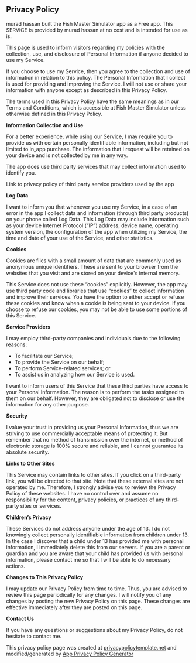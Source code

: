 Privacy Policy
--------------

murad hassan built the Fish Master Simulator app as a Free app. This
SERVICE is provided by murad hassan at no cost and is intended for use
as is.

This page is used to inform visitors regarding my policies with the
collection, use, and disclosure of Personal Information if anyone
decided to use my Service.

If you choose to use my Service, then you agree to the collection and
use of information in relation to this policy. The Personal Information
that I collect is used for providing and improving the Service. I will
not use or share your information with anyone except as described in
this Privacy Policy.

The terms used in this Privacy Policy have the same meanings as in our
Terms and Conditions, which is accessible at Fish Master Simulator
unless otherwise defined in this Privacy Policy.

**Information Collection and Use**

For a better experience, while using our Service, I may require you to
provide us with certain personally identifiable information, including
but not limited to in\_app purchase. The information that I request will
be retained on your device and is not collected by me in any way.

The app does use third party services that may collect information used
to identify you.

Link to privacy policy of third party service providers used by the app

**Log Data**

I want to inform you that whenever you use my Service, in a case of an
error in the app I collect data and information (through third party
products) on your phone called Log Data. This Log Data may include
information such as your device Internet Protocol (“IP”) address, device
name, operating system version, the configuration of the app when
utilizing my Service, the time and date of your use of the Service, and
other statistics.

**Cookies**

Cookies are files with a small amount of data that are commonly used as
anonymous unique identifiers. These are sent to your browser from the
websites that you visit and are stored on your device's internal memory.

This Service does not use these “cookies” explicitly. However, the app
may use third party code and libraries that use “cookies” to collect
information and improve their services. You have the option to either
accept or refuse these cookies and know when a cookie is being sent to
your device. If you choose to refuse our cookies, you may not be able to
use some portions of this Service.

**Service Providers**

I may employ third-party companies and individuals due to the following
reasons:

-   To facilitate our Service;
-   To provide the Service on our behalf;
-   To perform Service-related services; or
-   To assist us in analyzing how our Service is used.

I want to inform users of this Service that these third parties have
access to your Personal Information. The reason is to perform the tasks
assigned to them on our behalf. However, they are obligated not to
disclose or use the information for any other purpose.

**Security**

I value your trust in providing us your Personal Information, thus we
are striving to use commercially acceptable means of protecting it. But
remember that no method of transmission over the internet, or method of
electronic storage is 100% secure and reliable, and I cannot guarantee
its absolute security.

**Links to Other Sites**

This Service may contain links to other sites. If you click on a
third-party link, you will be directed to that site. Note that these
external sites are not operated by me. Therefore, I strongly advise you
to review the Privacy Policy of these websites. I have no control over
and assume no responsibility for the content, privacy policies, or
practices of any third-party sites or services.

**Children’s Privacy**

These Services do not address anyone under the age of 13. I do not
knowingly collect personally identifiable information from children
under 13. In the case I discover that a child under 13 has provided me
with personal information, I immediately delete this from our servers.
If you are a parent or guardian and you are aware that your child has
provided us with personal information, please contact me so that I will
be able to do necessary actions.

**Changes to This Privacy Policy**

I may update our Privacy Policy from time to time. Thus, you are advised
to review this page periodically for any changes. I will notify you of
any changes by posting the new Privacy Policy on this page. These
changes are effective immediately after they are posted on this page.

**Contact Us**

If you have any questions or suggestions about my Privacy Policy, do not
hesitate to contact me.

This privacy policy page was created at
[privacypolicytemplate.net](https://privacypolicytemplate.net) and
modified/generated by [App Privacy Policy
Generator](https://app-privacy-policy-generator.firebaseapp.com/)
